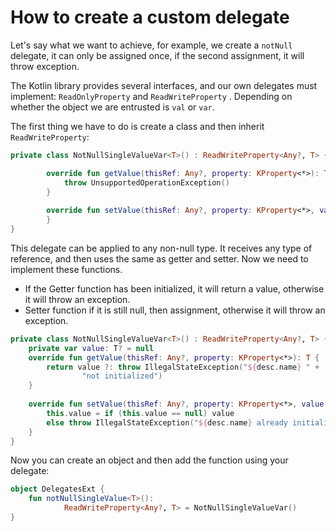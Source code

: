 # How to create a custom delegate

Let's say what we want to achieve, for example, we create a `notNull` delegate, it can only be assigned once, if the second assignment, it will throw exception.

The Kotlin library provides several interfaces, and our own delegates must implement: `ReadOnlyProperty` and `ReadWriteProperty` . Depending on whether the object we are entrusted is `val` or `var`.

The first thing we have to do is create a class and then inherit `ReadWriteProperty`:

```kotlin
private class NotNullSingleValueVar<T>() : ReadWriteProperty<Any?, T> {

		override fun getValue(thisRef: Any?, property: KProperty<*>): T {
	        throw UnsupportedOperationException()
        }
           
		override fun setValue(thisRef: Any?, property: KProperty<*>, value: T) {
		}
}
```

This delegate can be applied to any non-null type. It receives any type of reference, and then uses the same as getter and setter. Now we need to implement these functions.

- If the Getter function has been initialized, it will return a value, otherwise it will throw an exception.
- Setter function if it is still null, then assignment, otherwise it will throw an exception.

```kotlin
private class NotNullSingleValueVar<T>() : ReadWriteProperty<Any?, T> {
    private var value: T? = null
    override fun getValue(thisRef: Any?, property: KProperty<*>): T {
        return value ?: throw IllegalStateException("${desc.name} " +
                "not initialized")
	}
	
	override fun setValue(thisRef: Any?, property: KProperty<*>, value: T) {
		this.value = if (this.value == null) value
		else throw IllegalStateException("${desc.name} already initialized")
	}
}
```

Now you can create an object and then add the function using your delegate:

```kotlin
object DelegatesExt {
    fun notNullSingleValue<T>():
            ReadWriteProperty<Any?, T> = NotNullSingleValueVar()
}
```
